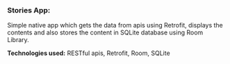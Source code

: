 ### Stories App:

Simple native app which gets the data from apis using Retrofit, displays the contents and also stores the content in SQLite database using Room Library.

**Technologies used:** RESTful apis, Retrofit, Room, SQLite